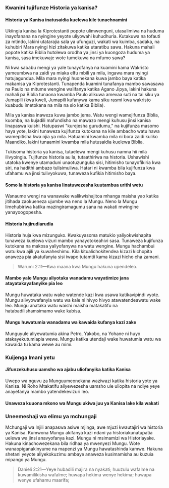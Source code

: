 ### Kwanini tujifunze Historia ya kanisa?

#### Historia ya Kanisa inatusaidia kuelewa kile tunachoamini

Ukiingia  kanisa la Kiprotestanti popote ulimwenguni, utasalimiwa na huduma inayofanana na nyingine  yeyote uliyowahi  kuhudhuria. Kutakuwa na tofauti za mtindo, lakini utatarajia sala ya ufunguzi, wakati wa kuimba, sadaka, na kuhubiri Mara nyingi hizi zitakuwa katika utaratibu sawa. Hakuna mahali popote katika Biblia hutolewa orodha ya jinsi ya kuongoza huduma ya kanisa, sasa imekuwaje wote tumekuwa na mfumo sawa?

Ni kwa sababu mengi ya yale tunayofanya na kuamini kama Wakristo yameumbwa na zaidi ya miaka elfu mbili ya mila, ingawa mara nyingi hatujagundua. Mila mara nyingi huonekana kuwa jambo baya katika makanisa ya Kiprotestanti. Tunapenda kuamini tunafanya mambo sawasawa na Paulo na mitume wengine walifanya katika Agano Jipya, lakini hakuna mahali pa Biblia tunaona kwamba Paulo alikuwa amevaa suti na tai siku ya Jumapili (kwa kweli, Jumapili kufanywa kama siku rasmi kwa wakristo kuabudu imetokana na mila na sio katika Biblia).

Mila ya kanisa inaweza kuwa jambo jema. Watu wengi wamejifunza Biblia, kuomba, na kujadili mafundisho na mawazo mengi kuhusu jinsi kanisa linapaswa kuishi. Hatupaswi "kurejesha gurudumu," na kujifunza masomo haya yote, lakini tunaweza kujifunza kutokana na kile ambacho watu hawa wamepitisha kwa njia ya mila. Hatuamini kwamba mila ni bora zaidi kuliko Maandiko, lakini tunaamini kwamba mila hutusaidia kuelewa Biblia.

Tukisoma historia ya kanisa, tutaelewa mengi kuhusu namna hii mila ilivyoingia. Tujifunze historia au la, tutaathiriwa na historia. Ushawishi utatoka kwenye utamaduni unaotuzunguka sisi, hitimisho tunayofikiria kwa siri, na hadithi ambazo tulisimuliwa. Hatari ni kwamba bila kujifunza kwa ufahamu wa jinsi tulivyokuwa, tunaweza kufikia hitimisho baya.

#### Somo la historia ya kanisa linatuwezesha kuutambua urithi wetu

Wanaume wengi na wanawake walikwishajitoa mhanga maisha yao katika jitihada zaokueneza ujumbe wa neno la Mungu. Neno la Mungu limehubiriwa katika mazingiramagumu sana na wakati mwingine yanayoogopesha.

#### Historia hujirudiarudia

Historia huja kwa mizunguko. Kwakuyasoma matukio yaliyokwishapita tunaweza kuelewa vizuri mambo yanayotokeahivi sasa. Tunaweza kujifunza kutokana na makosa yaliyofanywa na watu wengine. Mungu hachambui watu kwa ajili ya kuwaheshimu. Kila kitualichokitendea kizazi kichopita anaweza pia akatufanyia sisi iwapo tutamtii kama kizazi hicho cha zamani.

> Warumi 2:11&mdash;Kwa maana kwa Mungu hakuna upendeleo.

#### Mambo yale Mungu aliyotaka wanadamu wayatimize jana atayatakayafanyike pia leo

Mungu huwataka watu wake watende kazi kwa usawa katikavipindi vyote. Mungu alivyowafanyia watu wa kale ni hivyo hivyo atawatendeawatu wake leo. Mungu anataka watu waishi maisha matakatifu na hatabadilishamsimamo wake kabisa.

#### Mungu huwatumia wanadamu wa kawaida kufanya kazi zake

Munguyule aliyewatumia akina Petro, Yakobo, na Yohane ni huyo atakayekutumiapia wewe. Mungu katika utendaji wake huwatumia watu wa kawaida tu kama wewe au mimi.

### Kuijenga Imani yetu

#### Jifunzekuhusu uamsho wa ajabu uliofanyika katika Kanisa

Uwepo wa nguvu za Munguumeonekana waziwazi katika historia yote ya Kanisa. Ni Roho Mtakatifu aliyewezesha uamsho ule uliopita na ndiye yeye anayefanya mambo yatendekevizuri leo.

#### Unaweza kuuona mkono wa Mungu ukiwa juu ya Kanisa lake kila wakati

### Uneemeshaji wa elimu ya mchungaji

Mchungaji wa Injili anapaswa asiwe mjinga, awe mjuzi kwautajiri wa historia ya Kanisa. Kumwona Mungu akifanya kazi ndani ya historiakunatupatia uelewa wa jinsi anavyofanya kazi. Mungu ni msimamizi wa Historiayake. Hakuna kinachowezekana bila ridhaa ya mwenyezi Mungu. Wote wanaopiganakinyume na mapenzi ya Mungu hawatashinda kamwe. Hakuna shetani yeyote aliyekokuzimu ambaye anaweza kusimamisha au kuzuia mipango ya Mungu.

> Danieli 2:21&mdash;Yeye hubadili majira na nyakati; huuzulu wafalme na kuwamilikisha wafalme; huwapa hekima wenye hekima; huwapa wenye ufahamu maarifa;